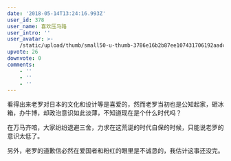 ```yaml
---
date: '2018-05-14T13:24:16.993Z'
user_id: 378
user_name: 喜欢压马路
user_intro: ''
user_avatar: >-
    /static/upload/thumb/small50-u-thumb-3786e16b2b87ee107431706192aadca6207312f8277.png
upvote: 26
downvote: 0
comments:
    - ''
    - ''
    - ''
---
```


看得出来老罗对日本的文化和设计等是喜爱的，然而老罗当初也是公知起家，砸冰箱，办牛博，却政治意识如此淡薄，不知道现在是个什么时代吗？

在万马齐喑，大家纷纷退避三舍，力求在这荒诞的时代自保的时候，只能说老罗的意识太低了。

另外，老罗的道歉信必然在爱国者和粉红的眼里是不诚恳的，我估计这事还没完。

